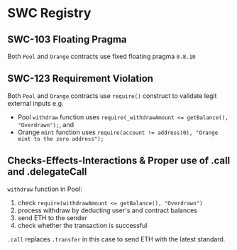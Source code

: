# SWC Registry

## SWC-103 Floating Pragma

Both `Pool` and `Orange` contracts use fixed floating pragma `0.8.10`

## SWC-123 Requirement Violation

Both `Pool` and `Orange` contracts use `require()` construct to validate legit external inputs e.g.

- Pool `withdraw` function uses `require(_withdrawAmount <= getBalance(), "Overdrawn");`, and
- Orange `mint` function uses `require(account != address(0), "Orange mint to the zero address");`

## Checks-Effects-Interactions & Proper use of .call and .delegateCall

`withdraw` function in Pool:

1. check `require(withdrawAmount <= getBalance(), "Overdrawn")`
2. process withdraw by deducting user's and contract balances
3. send ETH to the sender
4. check whether the transaction is successful

`.call` replaces `.transfer` in this case to send ETH with the latest standard.
